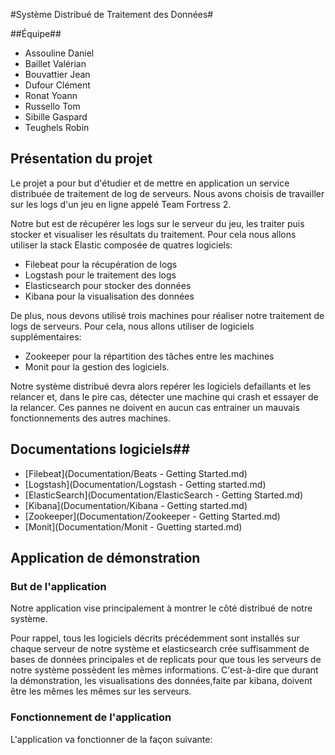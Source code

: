 #Système Distribué de Traitement des Données#

##Équipe##
* Assouline Daniel
* Baillet Valérian
* Bouvattier Jean
* Dufour Clément
* Ronat Yoann
* Russello Tom
* Sibille Gaspard
* Teughels Robin

## Présentation du projet ##
Le projet a pour but d'étudier et de mettre en application un service distribuée de traitement de log de serveurs. Nous avons choisis de travailler sur les logs d'un jeu en ligne appelé Team Fortress 2.

Notre but est de récupérer les logs sur le serveur du jeu, les traiter puis stocker et visualiser les résultats du traitement. Pour cela nous allons utiliser la stack Elastic composée de quatres logiciels:
* Filebeat pour la récupération de logs
* Logstash pour le traitement des logs
* Elasticsearch pour stocker des données
* Kibana pour la visualisation des données

De plus, nous devons utilisé trois machines pour réaliser notre traitement de logs de serveurs. Pour cela, nous allons utiliser de logiciels supplémentaires:
* Zookeeper pour la répartition des tâches entre les machines
* Monit pour la gestion des logiciels.

Notre système distribué devra alors repérer les logiciels defaillants et les relancer et, dans le pire cas, détecter une machine qui crash et essayer de la relancer. Ces pannes ne doivent en aucun cas entrainer un mauvais fonctionnements des autres machines.

## Documentations logiciels##
* [Filebeat](Documentation/Beats - Getting Started.md)
* [Logstash](Documentation/Logstash - Getting started.md)
* [ElasticSearch](Documentation/ElasticSearch - Getting Started.md)
* [Kibana](Documentation/Kibana - Getting started.md)
* [Zookeeper](Documentation/Zookeeper - Getting Started.md)
* [Monit](Documentation/Monit - Guetting started.md)

## Application de démonstration ##
### But de l'application ###
Notre application vise principalement à montrer le côté distribué de notre système. 

Pour rappel, tous les logiciels décrits précédemment sont installés sur chaque serveur de notre système et elasticsearch crée suffisamment de bases de données principales et de replicats pour que tous les serveurs de notre système possèdent les mêmes informations. C'est-à-dire que durant la démonstration, les visualisations des données,faite par kibana, doivent être les mêmes les mêmes sur les  serveurs.

### Fonctionnement de l'application ###

L'application va fonctionner de la façon suivante:
